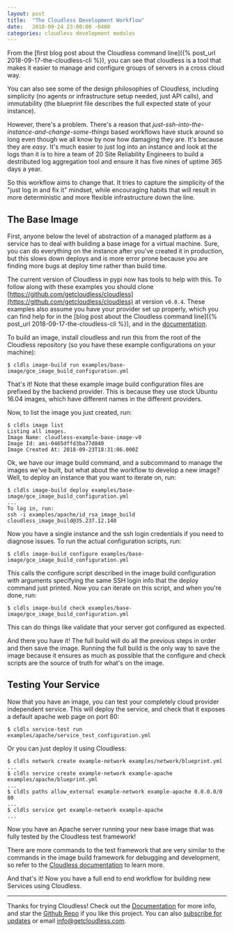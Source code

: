 ```yaml
---
layout: post
title:  "The Cloudless Development Workflow"
date:   2018-09-24 23:00:00 -0400
categories: cloudless development modules
---
```

From the [first blog post about the Cloudless command line]({% post_url
2018-09-17-the-cloudless-cli %}), you can see that cloudless is a tool that
makes it easier to manage and configure groups of servers in a cross cloud way.

You can also see some of the design philosophies of Cloudless, including
simplicity (no agents or infrastructure setup needed, just API calls), and
immutability (the blueprint file describes the full expected state of your
instance).

However, there's a problem.  There's a reason that
_just-ssh-into-the-instance-and-change-some-things_ based workflows have stuck
around so long even though we all know by now how damaging they are.  It's
because they are _easy_.  It's much easier to just log into an instance and look
at the logs than it is to hire a team of 20 Site Reliability Engineers to build
a destributed log aggregation tool and ensure it has five nines of uptime 365
days a year.

So this workflow aims to change that.  It tries to capture the simplicity of the
"just log in and fix it" mindset, while encouraging habits that will result in
more deterministic and more flexible infrastructure down the line.

## The Base Image

First, anyone below the level of abstraction of a managed platform as a service
has to deal with building a base image for a virtual machine.  Sure, you can do
everything on the instance after you've created it in production, but this slows
down deploys and is more error prone because you are finding more bugs at deploy
time rather than build time.

The current version of Cloudless in pypi now has tools to help with this.  To
follow along with these examples you should clone
[https://github.com/getcloudless/cloudless](https://github.com/getcloudless/cloudless)
at version `v0.0.4`.  These examples also assume you have your provider set up
properly, which you can find help for in the [blog post about the Cloudless
command line]({% post_url 2018-09-17-the-cloudless-cli %}), and in the
[documentation](https://docs.getcloudless.com/).

To build an image, install cloudless and run this from the root of the Cloudless
repository (so you have these example configurations on your machine):

```shell
$ cldls image-build run examples/base-image/gce_image_build_configuration.yml
```

That's it!  Note that these example image build configuration files are prefixed
by the backend provider.  This is because they use stock Ubuntu 16.04 images,
which have different names in the different providers.

Now, to list the image you just created, run:

```shell
$ cldls image list
Listing all images.
Image Name: cloudless-example-base-image-v0
Image Id: ami-0465dffd3ba77d840
Image Created At: 2018-09-23T18:31:06.000Z
```

Ok, we have our image build command, and a subcommand to manage the images we've
built, but what about the workflow to develop a new image?  Well, to deploy an
instance that you want to iterate on, run:

```shell
$ cldls image-build deploy examples/base-image/gce_image_build_configuration.yml
...
To log in, run:
ssh -i examples/apache/id_rsa_image_build cloudless_image_build@35.237.12.140
```

Now you have a single instance and the ssh login credentials if you need to
diagnose issues.  To run the actual configuration scripts, run:

```shell
$ cldls image-build configure examples/base-image/gce_image_build_configuration.yml
```

This calls the configure script described in the image build configuration with
arguments specifying the same SSH login info that the deploy command just
printed.  Now you can iterate on this script, and when you're done, run:

```shell
$ cldls image-build check examples/base-image/gce_image_build_configuration.yml
```

This can do things like validate that your server got configured as expected.

And there you have it!  The full build will do all the previous steps in order
and then save the image.  Running the full build is the only way to save the
image because it ensures as much as possible that the configure and check
scripts are the source of truth for what's on the image.

## Testing Your Service

Now that you have an image, you can test your completely cloud provider
independent service.  This will deploy the service, and check that it exposes a
default apache web page on port 80:

```shell
$ cldls service-test run examples/apache/service_test_configuration.yml
```

Or you can just deploy it using Cloudless:

```shell
$ cldls network create example-network examples/network/blueprint.yml
...
$ cldls service create example-network example-apache examples/apache/blueprint.yml
...
$ cldls paths allow_external example-network example-apache 0.0.0.0/0 80
...
$ cldls service get example-network example-apache
...
```

Now you have an Apache server running your new base image that was fully tested
by the Cloudless test framework!

There are more commands to the test framework that are very similar to the
commands in the image build framework for debugging and development, so refer to
the [Cloudless documentation](https://docs.getcloudless.com/#service-tester) to
learn more.

And that's it!  Now you have a full end to end workflow for building new
Services using Cloudless.

<hr>

Thanks for trying Cloudless!  Check out the
[Documentation](https://docs.getcloudless.com/) for more info, and star the
[Github Repo](https://github.com/getcloudless/cloudless) if you like this
project.  You can also [subscribe for updates](/#subscribe-for-updates) or email
[info@getcloudless.com](info@getcloudless.com).

